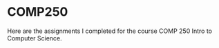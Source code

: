 # COMP250
Here are the assignments I completed for the course COMP 250 Intro to Computer Science. <br/>
